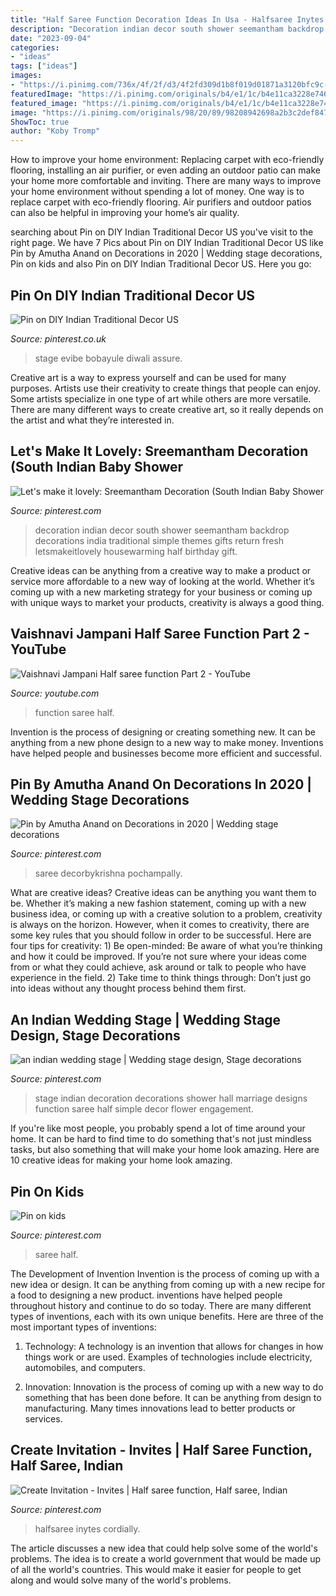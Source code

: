 ```yaml
---
title: "Half Saree Function Decoration Ideas In Usa - Halfsaree Inytes Cordially"
description: "Decoration indian decor south shower seemantham backdrop decorations india traditional simple themes gifts return fresh letsmakeitlovely housewarming half birthday gift"
date: "2023-09-04"
categories:
- "ideas"
tags: ["ideas"]
images:
- "https://i.pinimg.com/736x/4f/2f/d3/4f2fd309d1b8f019d01871a3120bfc9c--indian-wedding-stage-indian-weddings.jpg"
featuredImage: "https://i.pinimg.com/originals/b4/e1/1c/b4e11ca3228e746c51e266b4ccee87cd.jpg"
featured_image: "https://i.pinimg.com/originals/b4/e1/1c/b4e11ca3228e746c51e266b4ccee87cd.jpg"
image: "https://i.pinimg.com/originals/98/20/89/98208942698a2b3c2def847b48a03990.jpg"
ShowToc: true
author: "Koby Tromp"
---
```



How to improve your home environment: Replacing carpet with eco-friendly flooring, installing an air purifier, or even adding an outdoor patio can make your home more comfortable and inviting.
There are many ways to improve your home environment without spending a lot of money. One way is to replace carpet with eco-friendly flooring. Air purifiers and outdoor patios can also be helpful in improving your home’s air quality.

	

		
searching about Pin on DIY Indian Traditional Decor US you've visit to the right page. We have 7 Pics about Pin on DIY Indian Traditional Decor US like Pin by Amutha Anand on Decorations in 2020 | Wedding stage decorations, Pin on kids and also Pin on DIY Indian Traditional Decor US. Here you go:
		
    
## Pin On DIY Indian Traditional Decor US

<img loading=lazy src="https://i.pinimg.com/originals/98/20/89/98208942698a2b3c2def847b48a03990.jpg" onerror="this.onerror=null;this.src='https://tse1.mm.bing.net/th?id=OIP.wc4GGvK-xDo6ee7sCxf3lwHaE8&amp;pid=15.1';" alt="Pin on DIY Indian Traditional Decor US">

_Source: pinterest.co.uk_

>stage evibe bobayule diwali assure. 

	

Creative art is a way to express yourself and can be used for many purposes. Artists use their creativity to create things that people can enjoy. Some artists specialize in one type of art while others are more versatile. There are many different ways to create creative art, so it really depends on the artist and what they’re interested in.

    
## Let&#039;s Make It Lovely: Sreemantham Decoration (South Indian Baby Shower

<img loading=lazy src="https://i.pinimg.com/originals/b4/e1/1c/b4e11ca3228e746c51e266b4ccee87cd.jpg" onerror="this.onerror=null;this.src='https://tse1.mm.bing.net/th?id=OIP.G96xp-98nUfAgXlXMVOXGgHaG5&amp;pid=15.1';" alt="Let&#039;s make it lovely: Sreemantham Decoration (South Indian Baby Shower">

_Source: pinterest.com_

>decoration indian decor south shower seemantham backdrop decorations india traditional simple themes gifts return fresh letsmakeitlovely housewarming half birthday gift. 

	

Creative ideas can be anything from a creative way to make a product or service more affordable to a new way of looking at the world. Whether it’s coming up with a new marketing strategy for your business or coming up with unique ways to market your products, creativity is always a good thing.

    
## Vaishnavi Jampani Half Saree Function Part 2 - YouTube

<img loading=lazy src="https://i.ytimg.com/vi/bUkAD9VduIQ/hqdefault.jpg" onerror="this.onerror=null;this.src='https://tse2.mm.bing.net/th?id=OIP.dknXDVsjULh_bjQLBmB3LgHaFj&amp;pid=15.1';" alt="Vaishnavi Jampani Half saree function Part 2 - YouTube">

_Source: youtube.com_

>function saree half. 

	

Invention is the process of designing or creating something new. It can be anything from a new phone design to a new way to make money. Inventions have helped people and businesses become more efficient and successful.

    
## Pin By Amutha Anand On Decorations In 2020 | Wedding Stage Decorations

<img loading=lazy src="https://i.pinimg.com/originals/3b/62/78/3b62780b859036dea4723f5e9a7ce8e2.jpg" onerror="this.onerror=null;this.src='https://tse4.mm.bing.net/th?id=OIP.SrXggNN1lA0qUDVfurF4HgHaLH&amp;pid=15.1';" alt="Pin by Amutha Anand on Decorations in 2020 | Wedding stage decorations">

_Source: pinterest.com_

>saree decorbykrishna pochampally. 

	

What are creative ideas?
Creative ideas can be anything you want them to be. Whether it’s making a new fashion statement, coming up with a new business idea, or coming up with a creative solution to a problem, creativity is always on the horizon. However, when it comes to creativity, there are some key rules that you should follow in order to be successful. Here are four tips for creativity: 1) Be open-minded: Be aware of what you’re thinking and how it could be improved. If you’re not sure where your ideas come from or what they could achieve, ask around or talk to people who have experience in the field. 2) Take time to think things through: Don’t just go into ideas without any thought process behind them first.

    
## An Indian Wedding Stage | Wedding Stage Design, Stage Decorations

<img loading=lazy src="https://i.pinimg.com/736x/4f/2f/d3/4f2fd309d1b8f019d01871a3120bfc9c--indian-wedding-stage-indian-weddings.jpg" onerror="this.onerror=null;this.src='https://tse3.mm.bing.net/th?id=OIP.GC9fAKG5c4y-0r4LtbyXFgHaE6&amp;pid=15.1';" alt="an indian wedding stage | Wedding stage design, Stage decorations">

_Source: pinterest.com_

>stage indian decoration decorations shower hall marriage designs function saree half simple decor flower engagement. 

	

If you're like most people, you probably spend a lot of time around your home. It can be hard to find time to do something that's not just mindless tasks, but also something that will make your home look amazing. Here are 10 creative ideas for making your home look amazing.

    
## Pin On Kids

<img loading=lazy src="https://i.pinimg.com/736x/96/51/50/965150dab5c04013a2e0d4d02e72ee8a--wedding-sarees-designer-clothing.jpg" onerror="this.onerror=null;this.src='https://tse3.mm.bing.net/th?id=OIP.wtDOSx5TgGJEF88WKYuwJQHaKq&amp;pid=15.1';" alt="Pin on kids">

_Source: pinterest.com_

>saree half. 

	

The Development of Invention
Invention is the process of coming up with a new idea or design. It can be anything from coming up with a new recipe for a food to designing a new product. inventions have helped people throughout history and continue to do so today. There are many different types of inventions, each with its own unique benefits. Here are three of the most important types of inventions:
1) Technology: A technology is an invention that allows for changes in how things work or are used. Examples of technologies include electricity, automobiles, and computers.

2) Innovation: Innovation is the process of coming up with a new way to do something that has been done before. It can be anything from design to manufacturing. Many times innovations lead to better products or services.

    
## Create Invitation - Invites | Half Saree Function, Half Saree, Indian

<img loading=lazy src="https://i.pinimg.com/originals/f4/53/48/f45348b055540e53ea39bb252ab2455a.jpg" onerror="this.onerror=null;this.src='https://tse1.mm.bing.net/th?id=OIP.2U4UjlG7gJAwqJL70V4d9wHaKX&amp;pid=15.1';" alt="Create Invitation - Invites | Half saree function, Half saree, Indian">

_Source: pinterest.com_

>halfsaree inytes cordially. 

	

The article discusses a new idea that could help solve some of the world's problems. The idea is to create a world government that would be made up of all the world's countries. This would make it easier for people to get along and would solve many of the world's problems.


